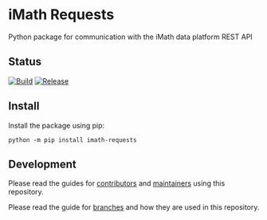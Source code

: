 # iMath Requests
Python package for communication with the iMath data platform REST API

## Status
[![Build](https://github.com/i3drobotics/imath-requests/actions/workflows/build.yml/badge.svg)](https://github.com/i3drobotics/imath-requests/actions/workflows/build.yml)
[![Release](https://github.com/i3drobotics/imath-requests/actions/workflows/release.yml/badge.svg)](https://github.com/i3drobotics/imath-requests/actions/workflows/release.yml)

## Install
Install the package using pip:
```
python -m pip install imath-requests
```

## Development
Please read the guides for [contributors](.github/CONTRIBUTOR.md) and [maintainers](.github/MAINTAINER.md) using this repository.

Please read the guide for [branches](.github/BRANCHES.md) and how they are used in this repository.